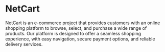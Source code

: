 # NetCart
NetCart is an e-commerce project that provides customers with an online shopping platform to browse, select, and purchase a wide range of products. Our platform is designed to offer a seamless shopping experience, with easy navigation, secure payment options, and reliable delivery services.
